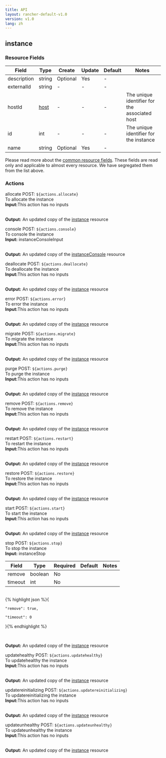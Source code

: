 ```yaml
---
title: API
layout: rancher-default-v1.0
version: v1.0
lang: zh
---
```


## instance



### Resource Fields

Field | Type | Create | Update | Default | Notes
---|---|---|---|---|---
description | string | Optional | Yes | - | 
externalId | string | - | - | - | 
hostId | [host]({{site.baseurl}}/rancher/{{page.version}}/{{page.lang}}/api/api-resources/host/) | - | - | - | The unique identifier for the associated host
id | int | - | - | - | The unique identifier for the instance
name | string | Optional | Yes | - | 


Please read more about the [common resource fields]({{site.baseurl}}/rancher/{{page.version}}/{{page.lang}}/api/common/). 
These fields are read only and applicable to almost every resource. We have segregated them from the list above.








### Actions

<div class="action">
<span class="header">
allocate
<span class="headerright">POST:  <code>${actions.allocate}</code></span></span>
<div class="action-contents">
To allocate the instance
<br>

<span class="input">
<strong>Input:</strong>This action has no inputs</span>
<br>

<br>


<span class="output"><strong>Output:</strong> An updated copy of the <a href="/rancher/api/api-resources/instance/">instance</a> resource</span>
</div>
</div>

<div class="action">
<span class="header">
console
<span class="headerright">POST:  <code>${actions.console}</code></span></span>
<div class="action-contents">
To console the instance
<br>

<span class="input">
<strong>Input:</strong> instanceConsoleInput
</span>

<br>

<br>


<span class="output"><strong>Output:</strong> An updated copy of the <a href="/rancher/api/api-resources/instanceConsole/">instanceConsole</a> resource</span>
</div>
</div>

<div class="action">
<span class="header">
deallocate
<span class="headerright">POST:  <code>${actions.deallocate}</code></span></span>
<div class="action-contents">
To deallocate the instance
<br>

<span class="input">
<strong>Input:</strong>This action has no inputs</span>
<br>

<br>


<span class="output"><strong>Output:</strong> An updated copy of the <a href="/rancher/api/api-resources/instance/">instance</a> resource</span>
</div>
</div>

<div class="action">
<span class="header">
error
<span class="headerright">POST:  <code>${actions.error}</code></span></span>
<div class="action-contents">
To error the instance
<br>

<span class="input">
<strong>Input:</strong>This action has no inputs</span>
<br>

<br>


<span class="output"><strong>Output:</strong> An updated copy of the <a href="/rancher/api/api-resources/instance/">instance</a> resource</span>
</div>
</div>

<div class="action">
<span class="header">
migrate
<span class="headerright">POST:  <code>${actions.migrate}</code></span></span>
<div class="action-contents">
To migrate the instance
<br>

<span class="input">
<strong>Input:</strong>This action has no inputs</span>
<br>

<br>


<span class="output"><strong>Output:</strong> An updated copy of the <a href="/rancher/api/api-resources/instance/">instance</a> resource</span>
</div>
</div>

<div class="action">
<span class="header">
purge
<span class="headerright">POST:  <code>${actions.purge}</code></span></span>
<div class="action-contents">
To purge the instance
<br>

<span class="input">
<strong>Input:</strong>This action has no inputs</span>
<br>

<br>


<span class="output"><strong>Output:</strong> An updated copy of the <a href="/rancher/api/api-resources/instance/">instance</a> resource</span>
</div>
</div>

<div class="action">
<span class="header">
remove
<span class="headerright">POST:  <code>${actions.remove}</code></span></span>
<div class="action-contents">
To remove the instance
<br>

<span class="input">
<strong>Input:</strong>This action has no inputs</span>
<br>

<br>


<span class="output"><strong>Output:</strong> An updated copy of the <a href="/rancher/api/api-resources/instance/">instance</a> resource</span>
</div>
</div>

<div class="action">
<span class="header">
restart
<span class="headerright">POST:  <code>${actions.restart}</code></span></span>
<div class="action-contents">
To restart the instance
<br>

<span class="input">
<strong>Input:</strong>This action has no inputs</span>
<br>

<br>


<span class="output"><strong>Output:</strong> An updated copy of the <a href="/rancher/api/api-resources/instance/">instance</a> resource</span>
</div>
</div>

<div class="action">
<span class="header">
restore
<span class="headerright">POST:  <code>${actions.restore}</code></span></span>
<div class="action-contents">
To restore the instance
<br>

<span class="input">
<strong>Input:</strong>This action has no inputs</span>
<br>

<br>


<span class="output"><strong>Output:</strong> An updated copy of the <a href="/rancher/api/api-resources/instance/">instance</a> resource</span>
</div>
</div>

<div class="action">
<span class="header">
start
<span class="headerright">POST:  <code>${actions.start}</code></span></span>
<div class="action-contents">
To start the instance
<br>

<span class="input">
<strong>Input:</strong>This action has no inputs</span>
<br>

<br>


<span class="output"><strong>Output:</strong> An updated copy of the <a href="/rancher/api/api-resources/instance/">instance</a> resource</span>
</div>
</div>

<div class="action">
<span class="header">
stop
<span class="headerright">POST:  <code>${actions.stop}</code></span></span>
<div class="action-contents">
To stop the instance
<br>

<span class="input">
<strong>Input:</strong> instanceStop
</span>

Field | Type | Required | Default | Notes
---|---|---|---|---
remove | boolean | No |  | 
timeout | int | No |  | 


<br>
{% highlight json %}{

	"remove": true,

	"timeout": 0

}{% endhighlight %}

<br>


<span class="output"><strong>Output:</strong> An updated copy of the <a href="/rancher/api/api-resources/instance/">instance</a> resource</span>
</div>
</div>

<div class="action">
<span class="header">
updatehealthy
<span class="headerright">POST:  <code>${actions.updatehealthy}</code></span></span>
<div class="action-contents">
To updatehealthy the instance
<br>

<span class="input">
<strong>Input:</strong>This action has no inputs</span>
<br>

<br>


<span class="output"><strong>Output:</strong> An updated copy of the <a href="/rancher/api/api-resources/instance/">instance</a> resource</span>
</div>
</div>

<div class="action">
<span class="header">
updatereinitializing
<span class="headerright">POST:  <code>${actions.updatereinitializing}</code></span></span>
<div class="action-contents">
To updatereinitializing the instance
<br>

<span class="input">
<strong>Input:</strong>This action has no inputs</span>
<br>

<br>


<span class="output"><strong>Output:</strong> An updated copy of the <a href="/rancher/api/api-resources/instance/">instance</a> resource</span>
</div>
</div>

<div class="action">
<span class="header">
updateunhealthy
<span class="headerright">POST:  <code>${actions.updateunhealthy}</code></span></span>
<div class="action-contents">
To updateunhealthy the instance
<br>

<span class="input">
<strong>Input:</strong>This action has no inputs</span>
<br>

<br>


<span class="output"><strong>Output:</strong> An updated copy of the <a href="/rancher/api/api-resources/instance/">instance</a> resource</span>
</div>
</div>


